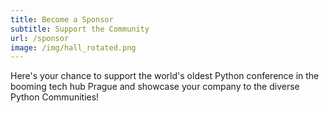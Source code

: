 ```yaml
---
title: Become a Sponsor
subtitle: Support the Community
url: /sponsor
image: /img/hall_rotated.png
---
```

Here's your chance to support the world's oldest Python conference in the booming tech hub Prague and showcase your company to the diverse Python Communities!
